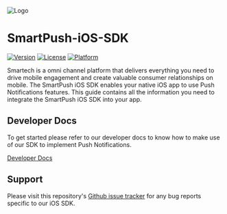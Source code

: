 
![Logo](https://secureservercdn.net/160.153.137.218/82x.311.myftpupload.com/wp-content/themes/smartech/images/common/logo-sm.png)
# SmartPush-iOS-SDK

[![Version](https://img.shields.io/cocoapods/v/Smartech-iOS-SDK.svg?style=flat)](http://cocoapods.org/pods/Smartech-iOS-SDK) [![License](https://img.shields.io/cocoapods/l/Smartech-iOS-SDK.svg?style=flat)](http://cocoapods.org/pods/Smartech-iOS-SDK) [![Platform](https://img.shields.io/cocoapods/p/Smartech-iOS-SDK.svg?style=flat)](http://cocoapods.org/pods/Smartech-iOS-SDK)

Smartech is a omni channel platform that delivers everything you need to drive mobile engagement and create valuable consumer relationships on mobile. The SmartPush iOS SDK enables your native iOS app to use Push Notifications features. This guide contains all the information you need to integrate the SmartPush iOS SDK into your app.

## Developer Docs
To get started please refer to our developer docs to know how to make use of our SDK to implement Push Notifications.

[Developer Docs](https://docs.netcoresmartech.com/docs/ios-customer-engagement)


## Support
Please visit this repository's [Github issue tracker](https://github.com/NetcoreSolutions/SmartPush-iOS-SDK/issues) for any bug reports specific to our iOS SDK.
